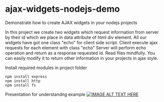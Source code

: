 # ajax-widgets-nodejs-demo
Demonstrate how to create AJAX widgets in your nodejs projects

In this project we create two widgets which request information from server by their id which we place in data attribute of html div element. All our widgets have got one class "echo" for client side script. Client execute ajax requests for each element with class "echo"
Server will perform echo operation and return as a response requested id. Read files mindfully. You can easily modify it to return other information in your projects in ajax style.

Install required modules in project folder
```
npm install express
npm install http
npm install fs
```

Presentation for understandng example
[![IMAGE ALT TEXT HERE](https://img.youtube.com/vi/gJlpLQSFFPY/0.jpg)](https://www.youtube.com/watch?v=gJlpLQSFFPY)

